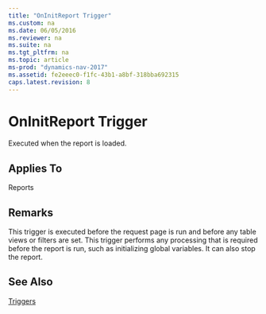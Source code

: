 ```yaml
---
title: "OnInitReport Trigger"
ms.custom: na
ms.date: 06/05/2016
ms.reviewer: na
ms.suite: na
ms.tgt_pltfrm: na
ms.topic: article
ms-prod: "dynamics-nav-2017"
ms.assetid: fe2eeec0-f1fc-43b1-a8bf-318bba692315
caps.latest.revision: 8
---
```

# OnInitReport Trigger
Executed when the report is loaded.  
  
## Applies To  
 Reports  
  
## Remarks  
 This trigger is executed before the request page is run and before any table views or filters are set. This trigger performs any processing that is required before the report is run, such as initializing global variables. It can also stop the report.  
  
## See Also  
 [Triggers](Triggers.md)